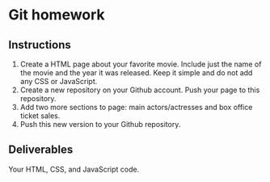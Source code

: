 # Git homework

## Instructions

1. Create a HTML page about your favorite movie. Include just the name of the movie and the year it was released. Keep it simple and do not add any CSS or JavaScript.
2. Create a new repository on your Github account. Push your page to this repository.
3. Add two more sections to page: main actors/actresses and box office ticket sales.
4. Push this new version to your Github repository.

## Deliverables

Your HTML, CSS, and JavaScript code.
